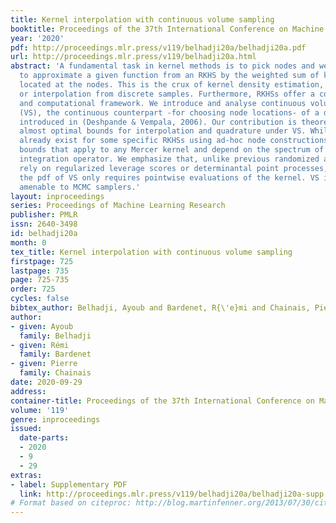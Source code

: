 ```yaml
---
title: Kernel interpolation with continuous volume sampling
booktitle: Proceedings of the 37th International Conference on Machine Learning
year: '2020'
pdf: http://proceedings.mlr.press/v119/belhadji20a/belhadji20a.pdf
url: http://proceedings.mlr.press/v119/belhadji20a.html
abstract: 'A fundamental task in kernel methods is to pick nodes and weights, so as
  to approximate a given function from an RKHS by the weighted sum of kernel translates
  located at the nodes. This is the crux of kernel density estimation, kernel quadrature,
  or interpolation from discrete samples. Furthermore, RKHSs offer a convenient mathematical
  and computational framework. We introduce and analyse continuous volume sampling
  (VS), the continuous counterpart -for choosing node locations- of a discrete distribution
  introduced in (Deshpande & Vempala, 2006). Our contribution is theoretical: we prove
  almost optimal bounds for interpolation and quadrature under VS. While similar bounds
  already exist for some specific RKHSs using ad-hoc node constructions, VS offers
  bounds that apply to any Mercer kernel and depend on the spectrum of the associated
  integration operator. We emphasize that, unlike previous randomized approaches that
  rely on regularized leverage scores or determinantal point processes, evaluating
  the pdf of VS only requires pointwise evaluations of the kernel. VS is thus naturally
  amenable to MCMC samplers.'
layout: inproceedings
series: Proceedings of Machine Learning Research
publisher: PMLR
issn: 2640-3498
id: belhadji20a
month: 0
tex_title: Kernel interpolation with continuous volume sampling
firstpage: 725
lastpage: 735
page: 725-735
order: 725
cycles: false
bibtex_author: Belhadji, Ayoub and Bardenet, R{\'e}mi and Chainais, Pierre
author:
- given: Ayoub
  family: Belhadji
- given: Rémi
  family: Bardenet
- given: Pierre
  family: Chainais
date: 2020-09-29
address: 
container-title: Proceedings of the 37th International Conference on Machine Learning
volume: '119'
genre: inproceedings
issued:
  date-parts:
  - 2020
  - 9
  - 29
extras:
- label: Supplementary PDF
  link: http://proceedings.mlr.press/v119/belhadji20a/belhadji20a-supp.pdf
# Format based on citeproc: http://blog.martinfenner.org/2013/07/30/citeproc-yaml-for-bibliographies/
---
```

